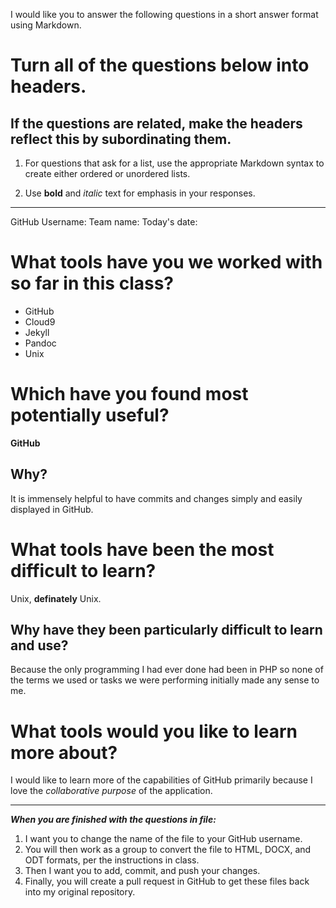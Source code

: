 I would like you to answer the following questions in a short answer format using Markdown. 

# Turn all of the questions below into headers. 

## If the questions are related, make the headers reflect this by subordinating them.  

1. For questions that ask for a list, use the appropriate Markdown syntax to create either ordered or unordered lists. 

2. Use **bold** and *italic* text for emphasis in your responses.

* * *

GitHub Username: 
Team name: 
Today's date: 

# What tools have you we worked with so far in this class?

* GitHub
* Cloud9
* Jekyll
* Pandoc
* Unix

# Which have you found most potentially useful?

**GitHub**

## Why?

It is immensely helpful to have commits and changes simply and easily displayed
in GitHub.

# What tools have been the most difficult to learn? 

Unix, **definately** Unix.

## Why have they been particularly difficult to learn and use?

Because the only programming I had ever done had been in PHP so none of the terms
we used or tasks we were performing initially made any sense to me.

# What tools would you like to learn more about?

I would like to learn more of the capabilities of GitHub primarily because
I love the *collaborative purpose* of the application.


* * * 

***When you are finished with the questions in file:*** 

1. I want you to change the name of the file to your GitHub username. 
2. You will then work as a group to convert the file to HTML, DOCX, and ODT formats, per the instructions in  class. 
3. Then I want you to add, commit, and push your changes. 
4. Finally, you will create a pull request in GitHub to get these files back into my original repository. 